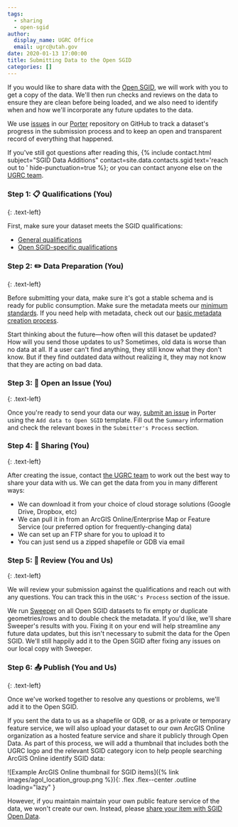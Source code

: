 ```yaml
---
tags:
  - sharing
  - open-sgid
author:
  display_name: UGRC Office
  email: ugrc@utah.gov
date: 2020-01-13 17:00:00
title: Submitting Data to the Open SGID
categories: []
---
```


If you would like to share data with the [Open SGID](/documentation/sgid), we will work with you to get a copy of the data. We'll then run checks and reviews on the data to ensure they are clean before being loaded, and we also need to identify when and how we'll incorporate any future updates to the data.

We use [issues](https://guides.github.com/features/issues/) in our [Porter](https://github.com/agrc/porter/issues) repository on GitHub to track a dataset's progress in the submission process and to keep an open and transparent record of everything that happened.

<!-- If you've never used GitHub issues before, click here to watch a short tutorial (TBA) about creating an issue. -->

If you've still got questions after reading this, {% include contact.html subject="SGID Data Additions" contact=site.data.contacts.sgid text='reach out to ' hide-punctuation=true %}; or you can contact anyone else on the [UGRC team](/contact).

### Step 1: 📋 Qualifications (You)
{: .text-left}

First, make sure your dataset meets the SGID qualifications:

- [General qualifications](/documentation/policy/sgid)
- [Open SGID-specific qualifications](/documentation/policy/sgid)

### Step 2: ✏️ Data Preparation (You)
{: .text-left}

Before submitting your data, make sure it's got a stable schema and is ready for public consumption. Make sure the metadata meets our [minimum standards](/documentation/policy/metadata). If you need help with metadata, check out our [basic metadata creation process](/documentation/sgid/sharing/metadata/).

Start thinking about the future—how often will this dataset be updated? How will you send those updates to us? Sometimes, old data is worse than no data at all. If a user can't find anything, they still know what they don't know. But if they find outdated data without realizing it, they may not know that they are acting on bad data.

### Step 3: 📂 Open an Issue (You)
{: .text-left}

Once you're ready to send your data our way, [submit an issue](https://github.com/agrc/porter/issues/new/choose) in Porter using the `Add data to Open SGID` template. Fill out the `Summary` information and check the relevant boxes in the `Submitter's Process` section.

### Step 4: 💠 Sharing (You)
{: .text-left}

After creating the issue, contact [the UGRC team](/contact) to work out the best way to share your data with us. We can get the data from you in many different ways:

- We can download it from your choice of cloud storage solutions (Google Drive, Dropbox, etc)
- We can pull it in from an ArcGIS Online/Enterprise Map or Feature Service (our preferred option for frequently-changing data)
- We can set up an FTP share for you to upload it to
- You can just send us a zipped shapefile or GDB via email

### Step 5: 🔎 Review (You and Us)
{: .text-left}

We will review your submission against the qualifications and reach out with any questions. You can track this in the `UGRC's Process` section of the issue.

We run [Sweeper](https://github.com/agrc/sweeper) on all Open SGID datasets to fix empty or duplicate geometries/rows and to double check the metadata. If you'd like, we'll share Sweeper's results with you. Fixing it on your end will help streamline any future data updates, but this isn't necessary to submit the data for the Open SGID. We'll still happily add it to the Open SGID after fixing any issues on our local copy with Sweeper.

### Step 6: 📤 Publish (You and Us)
{: .text-left}

Once we've worked together to resolve any questions or problems, we'll add it to the Open SGID.

If you sent the data to us as a shapefile or GDB, or as a private or temporary feature service, we will also upload your dataset to our own ArcGIS Online organization as a hosted feature service and share it publicly through Open Data. As part of this process, we will add a thumbnail that includes both the UGRC logo and the relevant SGID category icon to help people searching ArcGIS Online identify SGID data:

![Example ArcGIS Online thumbnail for SGID items]({% link images/agol_location_group.png %}){: .flex .flex--center .outline loading="lazy" }

However, if you maintain maintain your own public feature service of the data, we won't create our own. Instead, please [share your item with SGID Open Data](/documentation/sgid/sharing).
